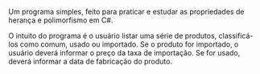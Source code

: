 Um programa simples, feito para praticar e estudar as propriedades de herança e polimorfismo em C#.

O intuito do programa é o usuário listar uma série de produtos, classificá-los como comum, usado ou importado. Se o produto for importado, o usuário deverá informar
o preço da taxa de importação. Se for usado, deverá informar a data de fabricação do produto.
